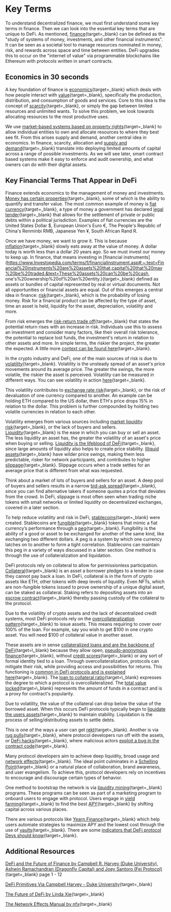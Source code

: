 # Key Terms

To understand decentralized finance, we must first understand some key terms in finance. Then we can look into the essential key terms that are unique to DeFi. As mentioned, [finance](https://www.investopedia.com/terms/f/finance.asp){target=\_blank} can be defined as the "study of systems of money, investments, and other financial instruments". It can be seen as a societal tool to manage resources nominated in money, risk, and rewards across space and time between entities. DeFi upgrades this to occur on the "internet of value" via programmable blockchains like Ethereum with protocols written in smart contracts.

## Economics in 30 seconds

A key foundation of finance is [economics](https://www.investopedia.com/terms/e/economics.asp){target=\_blank} which deals with how people interact with [value](https://www.investopedia.com/terms/v/value.asp){target=\_blank}, specifically the production, distribution, and consumption of goods and services. Core to this idea is the concept of [scarcity](https://www.investopedia.com/terms/s/scarcity.asp){target=\_blank}, or simply the gap between limited resources and unlimited wants. To solve this problem, we look towards allocating resources to the most productive uses.

We use [market-based systems based on property rights](https://www.khanacademy.org/economics-finance-domain/ap-microeconomics/basic-economic-concepts/resource-allocation-and-economic-systems/v/property-rights-in-a-market-system){target=\_blank} to allow individual entities to own and allocate resources to where they best see fit. From this arises supply and demand, another central idea in economics. In finance, scarcity, allocation and [supply and demand](https://www.youtube.com/watch?v=g9aDizJpd_s){target=\_blank} translate into deploying limited amounts of capital across a range of possible investments. As we will see later, smart contract based systems make it easy to enforce and audit ownership, and what owners can do with their digital assets.

## Key Financial Terms That Appear in DeFi

Finance extends economics to the management of money and investments. [Money has certain properties](https://www.gemini.com/cryptopedia/what-is-fiat-money-examples#section-characteristics-of-fiat-currency){target=\_blank}, some of which is the ability to quantify and transfer value. The most common example of money is [fiat currency](https://www.gemini.com/cryptopedia/fiat-money-overview){target=\_blank}, a type of money a government has declared [legal tender](https://www.investopedia.com/terms/l/legal-tender.asp){target=\_blank} that allows for the settlement of private or public debts within a political jurisdiction. Examples of fiat currencies are the United States Dollar $, European Union's Euro €, The People's Republic of China's Renminbi RMB, Japanese Yen ¥, South African Rand R.

Once we have money, we want to grow it. This is because [inflation](https://academy.binance.com/en/articles/what-is-inflation){target=\_blank} slowly eats away at the value of money. A dollar today is worth less than a dollar 20 years ago. So we must invest our money to keep up. In finance, that means investing in [financial instruments](https://www.Investopedia.com/terms/f/financialinstrument.asp#:~:text=Financial%20instruments%20are%20assets%20that,capital%20that%20may%20be%20traded.&text=These%20assets%20can%20be%20cash, one's%20ownership%20of%20an%20entity.){target=\_blank} defined as assets or bundles of capital represented by real or virtual documents. Not all opportunities or financial assets are equal. Out of this emerges a central idea in finance: [risk](https://www.investopedia.com/terms/r/risk.asp){target=\_blank}, which is the probability of losing money. Risk for a financial product can be affected by the type of asset, time an asset is held, liquidity for the asset, depreciation, volatility and more.

From risk emerges the [risk-return trade off](https://www.investopedia.com/terms/r/riskreturntradeoff.asp){target=\_blank} that states the potential return rises with an increase in risk. Individuals use this to assess an investment and consider many factors, like their overall risk tolerance, the potential to replace lost funds, the investment's return in relation to other assets and more. In simple terms, the riskier the project, the greater the expected. A little more [context can be found here](https://www.khanacademy.org/economics-finance-domain/core-finance/investment-vehicles-tutorial/investment-consumption/v/risk-and-reward-introduction){target=\_blank}.

<!-- 🖼 Add Risk Reward Line here. -->

In the crypto industry and DeFi, one of the main sources of risk is due to [volatility](https://www.investopedia.com/terms/v/volatility.asp){target=\_blank}. Volatility is the unsteady spread of an asset's price movements around its average price. The greater the swings, the more volatile, the riskier the asset is perceived. Volatility can be measured in different ways. You can see volatility in action [here](https://coinmarketcap.com/){target=\_blank}.

<!-- 🖼 Add Volatility graph. -->

This volatility contributes to [exchange rate risk](https://www.investopedia.com/articles/forex/082515/how-avoid-exchange-rate-risk.asp){target=\_blank}, or the risk of devaluation of one currency compared to another. An example can be holding ETH compared to the US dollar, then ETH's price drops 15% in relation to the dollar. This problem is further compounded by holding two volatile currencies in relation to each other.

Volatility emerges from various sources including [market liquidity risk](https://www.investopedia.com/articles/trading/11/understanding-liquidity-risk.asp){target=\_blank}, or the lack of buyers and sellers. [Liquidity](https://coinmarketcap.com/alexandria/glossary/liquidity){target=\_blank} is the ease in which you can buy or sell an asset. The less liquidity an asset has, the greater the volatility of an asset's price when buying or selling. [Liquidity is the lifeblood of DeFi](https://www.gemini.com/cryptopedia/what-is-liquidity-bid-ask-spread-slippage#section-what-is-market-liquidity){target=\_blank}, since large amounts of liquidity also helps to create price stability. [Illiquid assets](https://www.investopedia.com/terms/i/illiquid.asp){target=\_blank} have wilder price swings, making them less predictable, risker for network participants, and contributes to higher [slippage](https://coinmarketcap.com/alexandria/glossary/slippage){target=\_blank}. Slippage occurs when a trade settles for an average price that is different from what was requested.

<!-- 🖼 Add liquidity -->

Think about a market of lots of buyers and sellers for an asset. A deep pool of buyers and sellers results in a narrow [bid-ask spread](https://www.investopedia.com/trading/basics-of-the-bid-ask-spread/){target=\_blank}, since you can find alternative takers if someone quotes a price that deviates from the crowd. In DeFi, slippage is most often seen when trading niche tokens with small networks or limited liquidity on decentralized exchanges, covered in a later section.

<!-- 🖼 Add Bid-Ask Spread picture -->

To help reduce volatility and risk in DeFi, [stablecoins](https://www.gemini.com/cryptopedia/what-are-stablecoins-how-do-they-work){target=\_blank} were created. Stablecoins are [fungible](https://www.investopedia.com/terms/f/fungibility.asp){target=\_blank} tokens that mimic a fiat currency’s performance through a [peg](https://academy.binance.com/en/glossary/pegged-currency){target=\_blank}. Fungibility is the ability of a good or asset to be exchanged for another of the same kind, like exchanging two different dollars. A peg is a system by which one currency latches on to another to form a tight correlation. Stablecoins can maintain this peg in a variety of ways discussed in a later section. One method is through the use of collateralization and liquidation.

DeFi protocols rely on collateral to allow for permissionless participation. [Collateral](https://academy.binance.com/en/glossary/collateral){target=\_blank} is an asset a borrower pledges to a lender in case they cannot pay back a loan. In DeFi, collateral is in the form of crypto assets like ETH, other tokens with deep levels of liquidity. Even NFTs, which are non-fungible tokens issued to prove ownership of a unique digital asset, can be staked as collateral. Staking refers to depositing assets into an [escrow contract](https://docs.openzeppelin.com/contracts/2.x/api/payment#Escrow){target=\_blank} thereby passing custody of the collateral to the protocol.

<!-- 🖼 Add Staking Collateral Visualization -->

Due to the volatility of crypto assets and the lack of decentralized credit systems, most DeFi protocols rely on the [overcollateralization pattern](https://forum.openzeppelin.com/t/introduction-to-the-overcollateralized-loan-pattern-defi-primitive-and-its-security-considerations/2141){target=\_blank} to issue assets. This means requiring to cover over 100% of the loan. For example, say you wish to get $100 in one crypto asset. You will need $100 of collateral value in another asset.

These assets are in sense [collateralized loans and are the backbone of DeFi](https://defirate.com/collateralized-loan/#:~:text=Collateralized%20loans%20are%20the%20backbone%20of%20lending%20in%20the%20DeFi%20space.&text=With%20open%20protocols%20allowing%20for,the%20capital%20to%20the%20protocol.){target=\_blank} because they allow open, [pseudo-anonymous finance](https://www.gemini.com/cryptopedia/anonymity-vs-pseudonymity-basic-differences){target=\_blank}, without [credit scores](https://medium.com/ontologynetwork/defi-needs-reliable-credit-scoring-system-but-we-must-be-cautious-f8dca8a81823){target=\_blank} or any sort of formal identity tied to a loan. Through overcollateralization, protocols can mitigate their risk, while providing access and possibilities for returns. This functioning is [common in DeFi protocols and is explained here](https://forum.openzeppelin.com/t/defi-101-concepts-you-need-to-understand-before-using-a-defi-protocol/2577){target=\_blank}. The [loan to collateral ratio](https://www.investopedia.com/terms/collateral-value.asp#:~:text=Loan%20to%20Value%20Ratios,LTV%20ratio%20would%20be%2080%25.){target=\_blank} expresses the degree to which a protocol is overcollateralized. The [total value locked](https://coinmarketcap.com/alexandria/glossary/total-value-locked-tvl#:~:text=To%20put%20it%20simply%2C%20total,specific%20application%20by%20DeFi%20completely.){target=\_blank} represents the amount of funds in a contract and is a proxy for contract's popularity.

Due to volatility, the value of the collateral can drop below the value of the borrowed asset. When this occurs DeFi protocols typically begin to [liquidate the users assets](https://learn.zapper.fi/articles/what-is-a-liquidation){target=\_blank} to maintain stability. Liquidation is the process of selling/distributing assets to settle debts.

This is one of the ways a user can get [rekt](https://academy.binance.com/en/glossary/rekt){target=\_blank}. Another is via [rug pulls](https://coinmarketcap.com/alexandria/glossary/rug-pull){target=\_blank}, where protocol developers run off with the assets, or [DeFi hacks](https://rekt.news/){target=\_blank}, where malicious actors [exploit a bug in the contract code](https://consensys.github.io/smart-contract-best-practices/known_attacks/){target=\_blank}.

Many protocol developers aim to achieve deep liquidity, broad usage and [network effects](https://a16z.com/2018/12/13/network-effects-dynamics-in-practice/){target=\_blank}. The ideal point culminates in a [Schelling Point](https://nav.al/schelling-point){target=\_blank} or a natural place of collaboration, brand awareness, and user evangelism. To achieve this, protocol developers rely on incentives to encourage and discourage certain types of behavior.

One method to bootstrap the network is via [liquidity mining](https://medium.com/coinmonks/liquidity-mining-vs-yield-farming-5e68bcb561a9){target=\_blank} programs. These programs can be seen as part of a marketing program to onboard users to engage with protocol. Users engage in [yield farming](https://finematics.com/yield-farming-explained/){target=\_blank} to find the best [APY](https://www.investopedia.com/terms/a/apy.asp){target=\_blank} by shifting capital across various places.

<!-- 🖼 Add Liquidity Mining Picture -->

There are various protocols like [Yearn.Finance](https://finematics.com/yearn-vaults-eth-vault-explained/){target=\_blank} which help users automate strategies to maximize APY and the lowest cost through the use of [vaults](https://defirating.finance/en/research-center/what-are-defi-vaults-and-how-do-we-use-them-to-farm-profits/){target=\_blank}. There are some [indicators that DeFi protocol Devs should know](https://academy.binance.com/en/articles/7-indicators-every-defi-investor-should-know){target=\_blank}.

## Additional Resources

[DeFi and the Future of Finance by Campbell R. Harvey (Duke University), Ashwin Ramachandran (Dragonfly Capital) and Joey Santoro (Fei Protocol)](https://poseidon01.ssrn.com/delivery.php?ID=468065099084001018003001097015123074002033009058089053073089097071090006069068127090056119012045118056006023019023064027115112050004033058059085029023094127080025065057006114025116096023021080002103109117106113005025070080109097094005091097004025&EXT=pdf&INDEX=TRUE){target=\_blank} page 1 - 12

[DeFi Primitives Via Campbell Harvey - Duke University](https://faculty.fuqua.duke.edu/~charvey/Teaching/562F_2021/Public_Presentations_562F/DeFi_2021_3_Primitives_562F.pdf){target=\_blank}

[The Future of DeFi by Linda Xie](https://lindajxie.com/2019/08/07/the-future-of-decentralized-finance/){target=\_blank}

[The Network Effects Manual by nfx](https://www.nfx.com/post/network-effects-manual/){target=\_blank}
